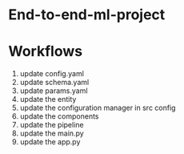 # End-to-end-ml-project
<!-- template.py is used to create folder stracture automatically-->
<!-- setup.py is used to create path for local packes-->
<!-- requirement.txt is a file that holds required libraries in the project-->
<!-- -e . used to inclued path created by setup.py>
<!-- Expriement.ipynb used to expermient the dataset on jupyter notebook-->

# Workflows
1. update config.yaml
2. update schema.yaml
3. update params.yaml
4. update the entity
5. update the configuration manager in src config
6. update the components
7. update the pipeline
8. update the main.py
9. update the app.py


